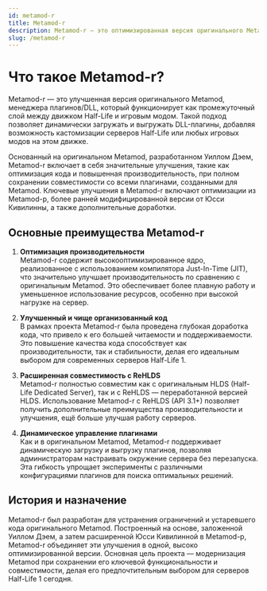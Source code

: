 ```yaml
---
id: metamod-r
title: Metamod-r
description: Metamod-r — это оптимизированная версия оригинального Metamod, улучшающая производительность и совместимость для серверов Half-Life 1.
slug: /metamod-r
---
```


# Что такое Metamod-r?

Metamod-r — это улучшенная версия оригинального Metamod, менеджера плагинов/DLL, который функционирует как промежуточный слой между движком Half-Life и игровым модом. Такой подход позволяет динамически загружать и выгружать DLL-плагины, добавляя возможность кастомизации серверов Half-Life или любых игровых модов на этом движке.

Основанный на оригинальном Metamod, разработанном Уиллом Дэем, Metamod-r включает в себя значительные улучшения, такие как оптимизация кода и повышенная производительность, при полном сохранении совместимости со всеми плагинами, созданными для Metamod. Ключевые улучшения в Metamod-r включают оптимизации из Metamod-p, более ранней модифицированной версии от Юсси Кивилинны, а также дополнительные доработки.

## Основные преимущества Metamod-r

1. **Оптимизация производительности**  
   Metamod-r содержит высокооптимизированное ядро, реализованное с использованием компилятора Just-In-Time (JIT), что значительно улучшает производительность по сравнению с оригинальным Metamod. Это обеспечивает более плавную работу и уменьшенное использование ресурсов, особенно при высокой нагрузке на сервер.

2. **Улучшенный и чище организованный код**  
   В рамках проекта Metamod-r была проведена глубокая доработка кода, что привело к его большей читаемости и поддерживаемости. Это повышение качества кода способствует как производительности, так и стабильности, делая его идеальным выбором для современных серверов Half-Life 1.

3. **Расширенная совместимость с ReHLDS**  
   Metamod-r полностью совместим как с оригинальным HLDS (Half-Life Dedicated Server), так и с ReHLDS — переработанной версией HLDS. Использование Metamod-r с ReHLDS (API 3.1+) позволяет получить дополнительные преимущества производительности и улучшения, ещё больше улучшая работу серверов.

4. **Динамическое управление плагинами**  
   Как и в оригинальном Metamod, Metamod-r поддерживает динамическую загрузку и выгрузку плагинов, позволяя администраторам настраивать окружение сервера без перезапуска. Эта гибкость упрощает эксперименты с различными конфигурациями плагинов для поиска оптимальных решений.

## История и назначение

Metamod-r был разработан для устранения ограничений и устаревшего кода оригинального Metamod. Построенный на основе, заложенной Уиллом Дэем, а затем расширенной Юсси Кивилинной в Metamod-p, Metamod-r объединяет эти улучшения в одной, высоко оптимизированной версии. Основная цель проекта — модернизация Metamod при сохранении его ключевой функциональности и совместимости, делая его предпочтительным выбором для серверов Half-Life 1 сегодня.
